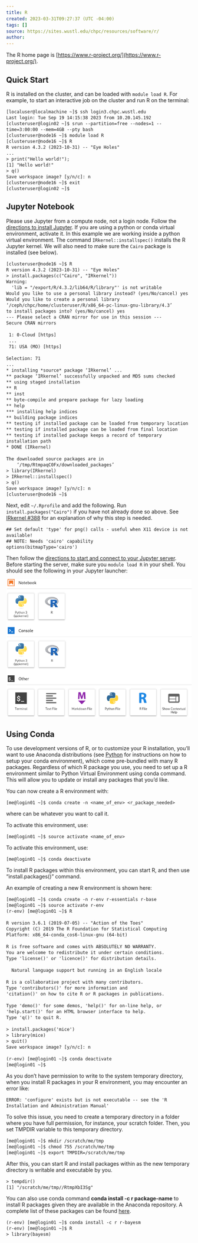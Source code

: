 ```yaml
---
title: R
created: 2023-03-31T09:27:37 (UTC -04:00)
tags: []
source: https://sites.wustl.edu/chpc/resources/software/r/
author:
---
```


The R home page is [https://www.r-project.org/](https://www.r-project.org/).

## Quick Start

R is installed on the cluster, and can be loaded with `module load R`. For example, to start an interactive job on the cluster and run R on the terminal:

```
[localuser@localmachine ~]$ ssh login3.chpc.wustl.edu
Last login: Tue Sep 19 14:15:38 2023 from 10.20.145.192
[clusteruser@login02 ~]$ srun --partition=free --nodes=1 --time=3:00:00 --mem=4GB --pty bash
[clusteruser@node16 ~]$ module load R
[clusteruser@node16 ~]$ R
R version 4.3.2 (2023-10-31) -- "Eye Holes"
...
> print("Hello world!");
[1] "Hello world!"
> q()
Save workspace image? [y/n/c]: n
[clusteruser@node16 ~]$ exit
[clusteruser@login02 ~]$
```

## Jupyter Notebook

Please use Jupyter from a compute node, not a login node. Follow the [directions to install Jupyter](jupyter-notebook.md). If you are using a python or conda virtual environment, activate it. In this example we are working inside a python virtual environment. The command `IRkernel::installspec()` installs the R Jupyter kernel. We will also need to make sure the `Cairo` package is installed (see below).

```
[clusteruser@node16 ~]$ R
R version 4.3.2 (2023-10-31) -- "Eye Holes"
> install.packages(c("Cairo", "IRkernel"))
Warning:
  'lib = "/export/R/4.3.2/lib64/R/library"' is not writable
Would you like to use a personal library instead? (yes/No/cancel) yes
Would you like to create a personal library
‘/ceph/chpc/home/clusteruser/R/x86_64-pc-linux-gnu-library/4.3’
to install packages into? (yes/No/cancel) yes
--- Please select a CRAN mirror for use in this session ---
Secure CRAN mirrors 

 1: 0-Cloud [https]
 ...
 71: USA (MO) [https]

Selection: 71
... 
* installing *source* package ‘IRkernel’ ...
** package ‘IRkernel’ successfully unpacked and MD5 sums checked
** using staged installation
** R
** inst
** byte-compile and prepare package for lazy loading
** help
*** installing help indices
** building package indices
** testing if installed package can be loaded from temporary location
** testing if installed package can be loaded from final location
** testing if installed package keeps a record of temporary installation path
* DONE (IRkernel)

The downloaded source packages are in
	‘/tmp/RtmpaqC0Fx/downloaded_packages’
> library(IRkernel)
> IRkernel::installspec()
> q()
Save workspace image? [y/n/c]: n
[clusteruser@node16 ~]$
```

Next, edit `~/.Rprofile` and add the following. Run `install.packages("Cairo")` if you have not already done so above. See [IRkernel #388](https://github.com/IRkernel/IRkernel/issues/388) for an explanation of why this step is needed.

```
## Set default 'type' for png() calls - useful when X11 device is not available!
## NOTE: Needs 'cairo' capability
options(bitmapType='cairo')
```

Then follow the [directions to start and connect to your Jupyter server](jupyter-notebook.md). Before starting the server, make sure you `module load R` in your shell. You should see the following in your Jupyter launcher:

![Screenshot of Jupyter Lab launcher with Matlab available.](../assets/images/jupyter-r-screenshot.png)

## Using Conda

To use development versions of R, or to customize your R installation, you’ll want to use Anaconda distributions (see [Python](python.md) for instructions on how to setup your conda environment), which come pre-bundled with many R packages. Regardless of which R package you use, you need to set up a R environment similar to Python Virtual Environment using conda command. This will allow you to update or install any packages that you’d like.

You can now create a R environment with:

```
[me@login01 ~]$ conda create -n <name_of_env> <r_package_needed>
```

where can be whatever you want to call it.

To activate this environment, use:

```
[me@login01 ~]$ source activate <name_of_env>
```

To activate this environment, use:

```
[me@login01 ~]$ conda deactivate
```

To install R packages within this environment, you can start R, and then use “install.packages()” command.

An example of creating a new R environment is shown here:

```
[me@login01 ~]$ conda create -n r-env r-essentials r-base
[me@login01 ~]$ source activate r-env
(r-env) [me@login01 ~]$ R

R version 3.6.1 (2019-07-05) -- "Action of the Toes"
Copyright (C) 2019 The R Foundation for Statistical Computing
Platform: x86_64-conda_cos6-linux-gnu (64-bit)

R is free software and comes with ABSOLUTELY NO WARRANTY.
You are welcome to redistribute it under certain conditions.
Type 'license()' or 'licence()' for distribution details.

  Natural language support but running in an English locale

R is a collaborative project with many contributors.
Type 'contributors()' for more information and
'citation()' on how to cite R or R packages in publications.

Type 'demo()' for some demos, 'help()' for on-line help, or
'help.start()' for an HTML browser interface to help.
Type 'q()' to quit R.

> install.packages('mice')
> library(mice)
> quit()
Save workspace image? [y/n/c]: n

(r-env) [me@login01 ~]$ conda deactivate
[me@login01 ~]$
```

As you don’t have permission to write to the system temporary directory, when you install R packages in your R environment, you may encounter an error like:

```
ERROR: 'configure' exists but is not executable -- see the 'R Installation and Administration Manual'
```

To solve this issue, you need to create a temporary directory in a folder where you have full permission, for instance, your scratch folder. Then, you set TMPDIR variable to this temporary directory.

```
[me@login01 ~]$ mkdir /scratch/me/tmp
[me@login01 ~]$ chmod 755 /scratch/me/tmp
[me@login01 ~]$ export TMPDIR=/scratch/me/tmp
```

After this, you can start R and install packages within as the new temporary directory is writable and executable by you.

```
> tempdir()
[1] "/scratch/me/tmp//RtmpXbI3Sg"
```

You can also use conda command **conda install -c r package-name** to install R packages given they are available in the Anaconda repository. A complete list of these packages can be found [here](https://docs.anaconda.com/anaconda/packages/r-language-pkg-docs/).

```
(r-env) [me@login01 ~]$ conda install -c r r-bayesm
(r-env) [me@login01 ~]$ R
> library(bayesm)
```
